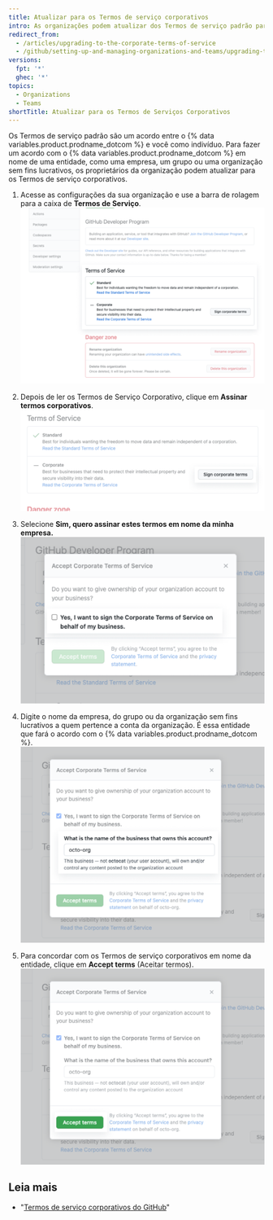 ```yaml
---
title: Atualizar para os Termos de serviço corporativos
intro: As organizações podem atualizar dos Termos de serviço padrão para os Termos de serviço corporativos.
redirect_from:
  - /articles/upgrading-to-the-corporate-terms-of-service
  - /github/setting-up-and-managing-organizations-and-teams/upgrading-to-the-corporate-terms-of-service
versions:
  fpt: '*'
  ghec: '*'
topics:
  - Organizations
  - Teams
shortTitle: Atualizar para os Termos de Serviços Corporativos
---
```


Os Termos de serviço padrão são um acordo entre o {% data variables.product.prodname_dotcom %} e você como indivíduo. Para fazer um acordo com o {% data variables.product.prodname_dotcom %} em nome de uma entidade, como uma empresa, um grupo ou uma organização sem fins lucrativos, os proprietários da organização podem atualizar para os Termos de serviço corporativos.

1. Acesse as configurações da sua organização e use a barra de rolagem para a caixa de **Termos de Serviço**. ![desça a barra de rolagem para os Termos de Serviço](/assets/images/help/organizations/account-settings-tos.png)

2. Depois de ler os Termos de Serviço Corporativo, clique em **Assinar termos corporativos**. ![selecione "Assinar termos corporativos"](/assets/images/help/organizations/button-sign-corporate-tos.png)

3. Selecione **Sim, quero assinar estes termos em nome da minha empresa.** ![Caixa de seleção para assinar em nome da empresa](/assets/images/help/organizations/sign-on-behalf-business.png)
4. Digite o nome da empresa, do grupo ou da organização sem fins lucrativos a quem pertence a conta da organização. É essa entidade que fará o acordo com o {% data variables.product.prodname_dotcom %}. ![Campo Business name (Nome da empresa)](/assets/images/help/organizations/business-name-field.png)
5. Para concordar com os Termos de serviço corporativos em nome da entidade, clique em **Accept terms** (Aceitar termos). ![Botão Accept terms (Aceitar termos)](/assets/images/help/organizations/accept-terms-button.png)

## Leia mais
- "[Termos de serviço corporativos do GitHub](/free-pro-team@latest/github/site-policy/github-corporate-terms-of-service)"
